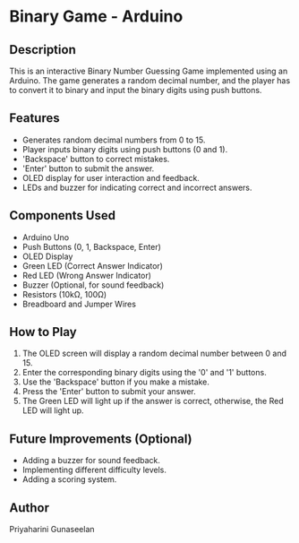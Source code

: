 # Binary Game - Arduino

## Description
This is an interactive Binary Number Guessing Game implemented using an Arduino. The game generates a random decimal number, and the player has to convert it to binary and input the binary digits using push buttons.

## Features
- Generates random decimal numbers from 0 to 15.
- Player inputs binary digits using push buttons (0 and 1).
- 'Backspace' button to correct mistakes.
- 'Enter' button to submit the answer.
- OLED display for user interaction and feedback.
- LEDs and buzzer for indicating correct and incorrect answers.

## Components Used
- Arduino Uno
- Push Buttons (0, 1, Backspace, Enter)
- OLED Display
- Green LED (Correct Answer Indicator)
- Red LED (Wrong Answer Indicator)
- Buzzer (Optional, for sound feedback)
- Resistors (10kΩ, 100Ω)
- Breadboard and Jumper Wires

## How to Play
1. The OLED screen will display a random decimal number between 0 and 15.
2. Enter the corresponding binary digits using the '0' and '1' buttons.
3. Use the 'Backspace' button if you make a mistake.
4. Press the 'Enter' button to submit your answer.
5. The Green LED will light up if the answer is correct, otherwise, the Red LED will light up.

## Future Improvements (Optional)
- Adding a buzzer for sound feedback.
- Implementing different difficulty levels.
- Adding a scoring system.

## Author
Priyaharini Gunaseelan

